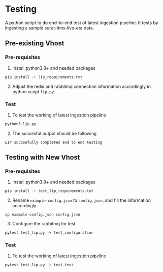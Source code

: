 # Testing
A python script to do end-to-end test of latest ingestion pipeline. 
It tests by ingesting a sample surat-itms-live-eta data.
## Pre-existing Vhost 
### Pre-requisites
1. Install python3.8+ and  needed  packages

```sh  
pip install -r lip_requirements.txt 
```

2. Adjust the redis and rabbitmq connection information accordingly in 
python script ```lip.py```.

### Test
1. To test the working of latest ingestion pipeline
```sh 
python3 lip.py
```
2. The succesful output should be following
```
LIP succsefully completed end to end testing
```
## Testing with New Vhost
### Pre-requisites
1. Install python3.8+ and  needed  packages

```sh  
pip install -r test_lip_requirements.txt 
```
2. Rename `example-config.json` to `config.json`, and fill the information accordingly
```
cp example-config.json config.json
```
3. Configure the rabbitmq for test
```
pytest test_lip.py -k test_configuration
```
### Test
1. To test the working of latest ingestion pipeline
```sh 
pytest test_lip.py -k test_test
```
